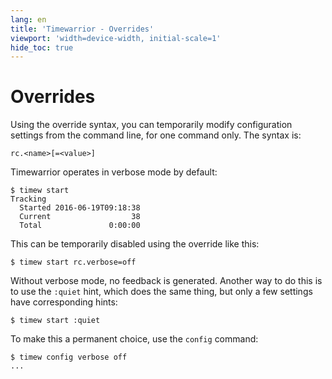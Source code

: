 ```yaml
---
lang: en
title: 'Timewarrior - Overrides'
viewport: 'width=device-width, initial-scale=1'
hide_toc: true
---
```


# Overrides

Using the override syntax, you can temporarily modify configuration settings from the command line, for one command only.
The syntax is:

```
rc.<name>[=<value>]
```

Timewarrior operates in verbose mode by default:

```
$ timew start
Tracking 
  Started 2016-06-19T09:18:38
  Current                  38
  Total               0:00:00
```

This can be temporarily disabled using the override like this:

```
$ timew start rc.verbose=off
```

Without verbose mode, no feedback is generated.
Another way to do this is to use the `:quiet` hint, which does the same thing, but only a few settings have corresponding hints:

```
$ timew start :quiet
```

To make this a permanent choice, use the `config` command:

```
$ timew config verbose off
...
```
